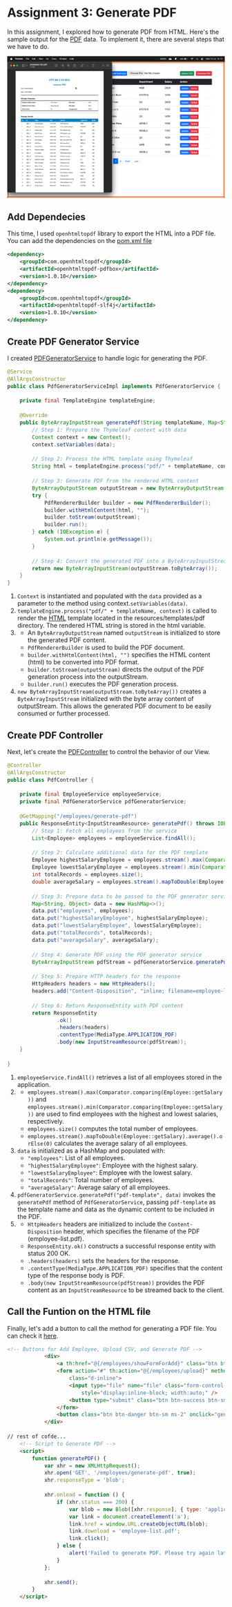 # Assignment 3: Generate PDF
In this assignment, I explored how to generate PDF from HTML. Here's the sample output for the [PDF](data/export.png) data. To implement it, there are several steps that we have to do.

![img](data/export.png)

## Add Dependecies
This time, I used `openhtmltopdf` library to export the HTML into a PDF file. You can add the dependencies on the [pom.xml file](lab/pom.xml)
```xml
<dependency>
	<groupId>com.openhtmltopdf</groupId>
	<artifactId>openhtmltopdf-pdfbox</artifactId>
	<version>1.0.10</version>
</dependency>
<dependency>
	<groupId>com.openhtmltopdf</groupId>
	<artifactId>openhtmltopdf-slf4j</artifactId>
	<version>1.0.10</version>
</dependency>
```

## Create PDF Generator Service
I created [PDFGeneratorService](lab/src/main/java/findo/lab/service/impl/PdfGeneratorServiceImpl.java) to handle logic for generating the PDF.
```java
@Service
@AllArgsConstructor
public class PdfGeneratorServiceImpl implements PdfGeneratorService {

    private final TemplateEngine templateEngine;

    @Override
    public ByteArrayInputStream generatePdf(String templateName, Map<String, Object> data) {
        // Step 1: Prepare the Thymeleaf context with data
        Context context = new Context();
        context.setVariables(data);

        // Step 2: Process the HTML template using Thymeleaf
        String html = templateEngine.process("pdf/" + templateName, context);

        // Step 3: Generate PDF from the rendered HTML content
        ByteArrayOutputStream outputStream = new ByteArrayOutputStream();
        try {
            PdfRendererBuilder builder = new PdfRendererBuilder();
            builder.withHtmlContent(html, "");
            builder.toStream(outputStream);
            builder.run();
        } catch (IOException e) {
            System.out.println(e.getMessage());
        }

        // Step 4: Convert the generated PDF into a ByteArrayInputStream for return
        return new ByteArrayInputStream(outputStream.toByteArray());
    }
}
```
1. `Context` is instantiated and populated with the `data` provided as a parameter to the method using context.`setVariables(data)`.
2. `templateEngine.process("pdf/" + templateName, context)` is called to render the [HTML](lab/src/main/resources/templates/pdf/pdf-template.html) template located in the resources/templates/pdf directory. The rendered HTML string is stored in the html variable.
3. - An `ByteArrayOutputStream` named `outputStream` is initialized to store the generated PDF content.
    - `PdfRendererBuilder` is used to build the PDF document.
    - `builder.withHtmlContent(html, "")` specifies the HTML content (html) to be converted into PDF format.
    - `builder.toStream(outputStream)` directs the output of the PDF generation process into the outputStream.
    - `builder.run()` executes the PDF generation process.
4. `new ByteArrayInputStream(outputStream.toByteArray())` creates a `ByteArrayInputStream` initialized with the byte array content of outputStream. This allows the generated PDF document to be easily consumed or further processed.

## Create PDF Controller
Next, let's create the [PDFController](lab/src/main/java/findo/lab/controller/PdfController.java) to control the behavior of our View.

```java
@Controller
@AllArgsConstructor
public class PdfController {

    private final EmployeeService employeeService;
    private final PdfGeneratorService pdfGeneratorService;

    @GetMapping("/employees/generate-pdf")
    public ResponseEntity<InputStreamResource> generatePdf() throws IOException {
        // Step 1: Fetch all employees from the service
        List<Employee> employees = employeeService.findAll();
        
        // Step 2: Calculate additional data for the PDF template
        Employee highestSalaryEmployee = employees.stream().max(Comparator.comparing(Employee::getSalary)).orElse(null);
        Employee lowestSalaryEmployee = employees.stream().min(Comparator.comparing(Employee::getSalary)).orElse(null);
        int totalRecords = employees.size();
        double averageSalary = employees.stream().mapToDouble(Employee::getSalary).average().orElse(0);

        // Step 3: Prepare data to be passed to the PDF generator service
        Map<String, Object> data = new HashMap<>();
        data.put("employees", employees);
        data.put("highestSalaryEmployee", highestSalaryEmployee);
        data.put("lowestSalaryEmployee", lowestSalaryEmployee);
        data.put("totalRecords", totalRecords);
        data.put("averageSalary", averageSalary);

        // Step 4: Generate PDF using the PDF generator service
        ByteArrayInputStream pdfStream = pdfGeneratorService.generatePdf("pdf-template", data);

        // Step 5: Prepare HTTP headers for the response
        HttpHeaders headers = new HttpHeaders();
        headers.add("Content-Disposition", "inline; filename=employee-list.pdf");

        // Step 6: Return ResponseEntity with PDF content
        return ResponseEntity
                .ok()
                .headers(headers)
                .contentType(MediaType.APPLICATION_PDF)
                .body(new InputStreamResource(pdfStream));
    }

}
```

1. `employeeService.findAll()` retrieves a list of all employees stored in the application.
2. - `employees.stream().max(Comparator.comparing(Employee::getSalary))` and `employees.stream().min(Comparator.comparing(Employee::getSalary))` are used to find employees with the highest and lowest salaries, respectively.
    - `employees.size()` computes the total number of employees.
    - `employees.stream().mapToDouble(Employee::getSalary).average().orElse(0)` calculates the average salary of all employees.
3. `data` is initialized as a HashMap and populated with:
    - `"employees"`: List of all employees.
    - `"highestSalaryEmployee"`: Employee with the highest salary.
    - `"lowestSalaryEmployee"`: Employee with the lowest salary.
    - `"totalRecords"`: Total number of employees.
    - `"averageSalary"`: Average salary of all employees.
4. `pdfGeneratorService.generatePdf("pdf-template", data)` invokes the `generatePdf` method of `PdfGeneratorService`, passing `pdf-template` as the template name and data as the dynamic content to be included in the PDF.
5. - `HttpHeaders` headers are initialized to include the `Content-Disposition` header, which specifies the filename of the PDF (employee-list.pdf).
    - `ResponseEntity.ok()` constructs a successful response entity with status 200 OK.
    - `.headers(headers)` sets the headers for the response.
    - `.contentType(MediaType.APPLICATION_PDF)` specifies that the content type of the response body is PDF.
    - `.body(new InputStreamResource(pdfStream))` provides the PDF content as an `InputStreamResource` to be streamed back to the client.

## Call the Funtion on the HTML file
Finally, let's add a button to call the method for generating a PDF file. You can check it [here](lab/src/main/resources/templates/employees/list-employees.html).
```html
<!-- Buttons for Add Employee, Upload CSV, and Generate PDF -->
            <div>
                <a th:href="@{/employees/showFormForAdd}" class="btn btn-primary btn-sm me-2">Add Employee</a>
                <form action="#" th:action="@{/employees/upload}" method="POST" enctype="multipart/form-data"
                    class="d-inline">
                    <input type="file" name="file" class="form-control-file"
                        style="display:inline-block; width:auto;" />
                    <button type="submit" class="btn btn-success btn-sm ms-2">Upload CSV</button>
                </form>
                <button class="btn btn-danger btn-sm ms-2" onclick="generatePDF()">Generate PDF</button>
            </div>

// rest of cofde...
    <!-- Script to Generate PDF -->
    <script>
        function generatePDF() {
            var xhr = new XMLHttpRequest();
            xhr.open('GET', '/employees/generate-pdf', true);
            xhr.responseType = 'blob';

            xhr.onload = function () {
                if (xhr.status === 200) {
                    var blob = new Blob([xhr.response], { type: 'application/pdf' });
                    var link = document.createElement('a');
                    link.href = window.URL.createObjectURL(blob);
                    link.download = 'employee-list.pdf';
                    link.click();
                } else {
                    alert('Failed to generate PDF. Please try again later.');
                }
            };

            xhr.send();
        }
    </script>
```